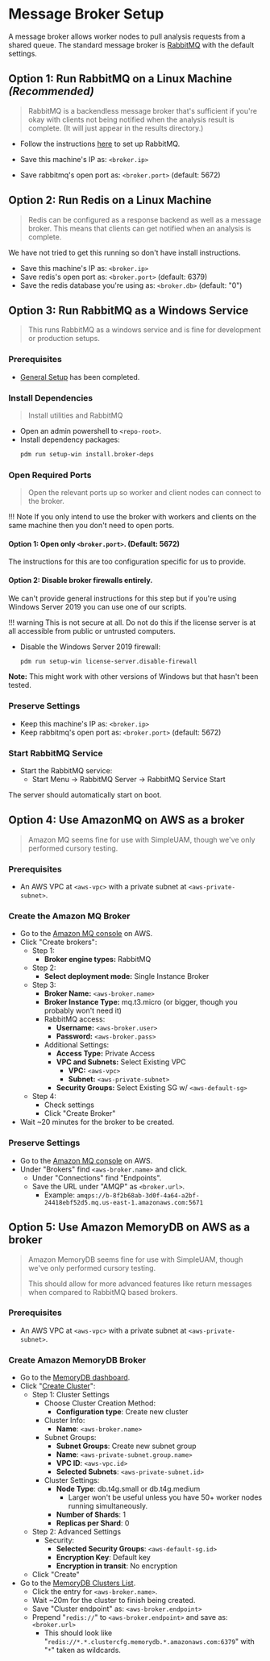 # Message Broker Setup

A message broker allows worker nodes to pull analysis requests from a shared
queue.
The standard message broker is [RabbitMQ](https://www.rabbitmq.com/) with
the default settings.

## **Option 1:** Run RabbitMQ on a Linux Machine *(Recommended)*

> RabbitMQ is a backendless message broker that's sufficient if you're okay
> with clients not being notified when the analysis result
> is complete. (It will just appear in the results directory.)

- Follow the instructions [here](https://www.rabbitmq.com/download.html) to
  set up RabbitMQ.

- Save this machine's IP as: `<broker.ip>`
- Save rabbitmq's open port as: `<broker.port>` (default: 5672)

## **Option 2:** Run Redis on a Linux Machine

> Redis can be configured as a response backend as well as a message broker.
> This means that clients can get notified when an analysis is complete.

We have not tried to get this running so don't have install instructions.

- Save this machine's IP as: `<broker.ip>`
- Save redis's open port as: `<broker.port>` (default: 6379)
- Save the redis database you're using as: `<broker.db>` (default: "0")

## **Option 3:** Run RabbitMQ as a Windows Service

> This runs RabbitMQ as a windows service and is fine for development or
> production setups.

### Prerequisites

- [General Setup](general.md) has been completed.

### Install Dependencies

> Install utilities and RabbitMQ

- Open an admin powershell to `<repo-root>`.
- Install dependency packages:
  ```bash
  pdm run setup-win install.broker-deps
  ```

### Open Required Ports

> Open the relevant ports up so worker and client nodes can connect to the
> broker.

!!! Note
    If you only intend to use the broker with workers and clients on the same
    machine then you don't need to open ports.

#### **Option 1:** Open only `<broker.port>`. (Default: 5672)

The instructions for this are too configuration specific for us to provide.

#### **Option 2:** Disable broker firewalls entirely.

We can't provide general instructions for this step but if you're using
Windows Server 2019 you can use one of our scripts.

!!! warning
    This is not secure at all. Do not do this if the license
    server is at all accessible from public or untrusted computers.

- Disable the Windows Server 2019 firewall:
  ```bash
  pdm run setup-win license-server.disable-firewall
  ```

**Note:** This might work with other versions of Windows but that hasn't been
tested.

### Preserve Settings

- Keep this machine's IP as: `<broker.ip>`
- Keep rabbitmq's open port as: `<broker.port>` (default: 5672)

### Start RabbitMQ Service

- Start the RabbitMQ service:
    - Start Menu -> RabbitMQ Server -> RabbitMQ Service Start

The server should automatically start on boot.

## **Option 4:** Use AmazonMQ on AWS as a broker

> Amazon MQ seems fine for use with SimpleUAM, though we've only performed
> cursory testing.

### Prerequisites

- An AWS VPC at `<aws-vpc>` with a private subnet at `<aws-private-subnet>`.

### Create the Amazon MQ Broker

- Go to the [Amazon MQ console](https://console.aws.amazon.com/amazon-mq/) on AWS.
- Click "Create brokers":
    - Step 1:
        - **Broker engine types:** RabbitMQ
    - Step 2:
        - **Select deployment mode:** Single Instance Broker
    - Step 3:
        - **Broker Name:** `<aws-broker.name>`
        - **Broker Instance Type:** mq.t3.micro (or bigger, though you probably won't need it)
        - RabbitMQ access:
            - **Username:** `<aws-broker.user>`
            - **Password:** `<aws-broker.pass>`
        - Additional Settings:
            - **Access Type:** Private Access
            - **VPC and Subnets:** Select Existing VPC
                - **VPC:** `<aws-vpc>`
                - **Subnet:** `<aws-private-subnet>`
            - **Security Groups:** Select Existing SG w/ `<aws-default-sg>`
    - Step 4:
        - Check settings
        - Click "Create Broker"
- Wait ~20 minutes for the broker to be created.

### Preserve Settings

- Go to the [Amazon MQ console](https://console.aws.amazon.com/amazon-mq/) on AWS.
- Under "Brokers" find `<aws-broker.name>` and click.
    - Under "Connections" find "Endpoints".
    - Save the URL under "AMQP" as `<broker.url>`.
        - Example: `amqps://b-8f2b68ab-3d0f-4a64-a2bf-24418ebf52d5.mq.us-east-1.amazonaws.com:5671`

## **Option 5:** Use Amazon MemoryDB on AWS as a broker

> Amazon MemoryDB seems fine for use with SimpleUAM, though we've only performed
> cursory testing.
>
> This should allow for more advanced features like return messages when compared to RabbitMQ based
> brokers.

### Prerequisites

- An AWS VPC at `<aws-vpc>` with a private subnet at `<aws-private-subnet>`.

### Create Amazon MemoryDB Broker

- Go to the [MemoryDB dashboard](https://console.aws.amazon.com/memorydb/home#/dashboard?getStarted=expand).
- Click "[Create Cluster](https://console.aws.amazon.com/memorydb/home#/clusters/create)":
    - Step 1: Cluster Settings
        - Choose Cluster Creation Method:
            - **Configuration type**: Create new cluster
        - Cluster Info:
            - **Name**: `<aws-broker.name>`
        - Subnet Groups:
            - **Subnet Groups**: Create new subnet group
            - **Name**: `<aws-private-subnet.group.name>`
            - **VPC ID**: `<aws-vpc.id>`
            - **Selected Subnets**: `<aws-private-subnet.id>`
        - Cluster Settings:
            - **Node Type**: db.t4g.small or db.t4g.medium
                - Larger won't be useful unless you have 50+ worker nodes running simultaneously.
            - **Number of Shards**: 1
            - **Replicas per Shard**: 0
    - Step 2: Advanced Settings
        - Security:
            - **Selected Security Groups**: `<aws-default-sg.id>`
            - **Encryption Key**: Default key
            - **Encryption in transit**: No encryption
    - Click "Create"
- Go to the [MemoryDB Clusters List](https://console.aws.amazon.com/memorydb/home#/clusters).
    - Click the entry for `<aws-broker.name>`.
    - Wait ~20m for the cluster to finish being created.
    - Save "Cluster endpoint" as: `<aws-broker.endpoint>`
    - Prepend "`redis://`" to `<aws-broker.endpoint>` and save as: `<broker.url>`
        - This should look like "`redis://*.*.clustercfg.memorydb.*.amazonaws.com:6379`"
          with "`*`" taken as wildcards.
